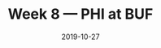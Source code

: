 ---
layout: game
title: Week 8 — PHI at BUF
season: 2019
game_id: 2019_08_PHI_BUF
week: 8
date: 2019-10-27
home_team: BUF
away_team: PHI
final_home: 
final_away: 
pbp_url: /assets/data/pbp/2019/2019_08_PHI_BUF.csv.gz
---